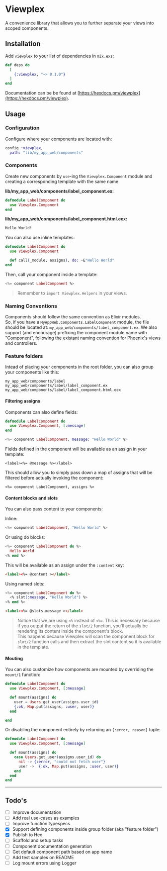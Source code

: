 # Viewplex

A convenience library that allows you to further separate your views into scoped components.

## Installation

Add `viewplex` to your list of dependencies in `mix.exs`:

```elixir
def deps do
  [
    {:viewplex, "~> 0.1.0"}
  ]
end
```

Documentation can be be found at [https://hexdocs.pm/viewplex](https://hexdocs.pm/viewplex).

## Usage

### Configuration

Configure where your components are located with:

```elixir
config :viewplex,
  path: "lib/my_app_web/components"
```

### Components

Create new components by `use`-ing the `Viewplex.Component` module and creating a corresponding template with the same name.

**lib/my_app_web/components/label_component.ex:**

```elixir
defmodule LabelComponent do
  use Viewplex.Component
end
```

**lib/my_app_web/components/label_component.html.eex:**

```html
Hello World!
```

You can also use inline templates:

```elixir
defmodule LabelComponent do
  use Viewplex.Component

  def call(_module, assigns), do: ~E"Hello World"
end
```

Then, call your component inside a template:

```elixir
<%= component LabelComponent %>
```

> Remember to `import Viewplex.Helpers` in your views.

### Naming Conventions

Components should follow the same convention as Elixir modules.  
So, if you have a `MyAppWeb.Components.LabelComponent` module, the file should be located at: `my_app_web/components/label_component.ex`. We also support (and encourage) prefixing the component module name with "Component", following the existant naming convention for Phoenix's views and controllers.

### Feature folders

Intead of placing your components in the root folder, you can also group your components like this:

```
my_app_web/components/label
my_app_web/components/label/label_component.ex
my_app_web/components/label/label_component.html.eex
```

#### Filtering assigns

Components can also define fields:

```elixir
defmodule LabelComponent do
  use Viewplex.Component, [:message]
end
```

```elixir
<%= component LabelComponent, message: "Hello World" %>
```

Fields defined in the component will be available as an assign in your template:

```
<label><%= @message %></label>
```

This should allow you to simply pass down a map of assigns that will be filtered before actually invoking the component:

```
<%= component LabelComponent, assigns %>
```
#### Content blocks and slots

You can also pass content to your components:

Inline:

```elixir
<%= component LabelComponent, "Hello World" %>
```

Or using do blocks:

```elixir
<%= component LabelComponent do %>
  Hello World
<% end %>
```

This will be available as an assign under the `:content` key:

```html
<label><%= @content ></label>
```

Using named slots:

```elixir
<%= component LabelComponent do %>
  <% slot(:message, "Hello World") %>
<% end %>
```

```html
<label><%= @slots.message ></label>
```

> Notice that we are using `<%` instead of `<%=`. This is necessary because if you output the return of the `slot/2` function, you'll actually be rendering its content inside the component's block.  
> This happens because Viewplex will scan the component block for `slot/2` function calls and then extract the slot content so it is available in the template.  

#### Mouting

You can also customize how components are mounted by overriding the `mount/1` function:

```elixir
defmodule LabelComponent do
  use Viewplex.Component, [:message]

  def mount(assigns) do
    user = Users.get_user(assigns.user_id)
    {:ok, Map.put(assigns, :user, user)}
  end

end
```

Or disabling the component entirely by returning an `{:error, reason}` tuple:

```elixir
defmodule LabelComponent do
  use Viewplex.Component, [:message]

  def mount(assigns) do
    case Users.get_user(assigns.user_id) do
      nil -> {:error, "could not fetch user"}
      user ->  {:ok, Map.put(assigns, :user, user)}
    end   
  end
end
```

---
## Todo's

- [ ] Improve documentation
- [ ] Add real use-cases as examples
- [ ] Improve function typespecs
- [x] Support defining components inside group folder (aka "feature folder")
- [x] Publish to Hex
- [ ] Scaffold and setup tasks
- [ ] Component documentation generation
- [ ] Get default component path based on app name
- [ ] Add test samples on README
- [ ] Log mount errors using Logger
